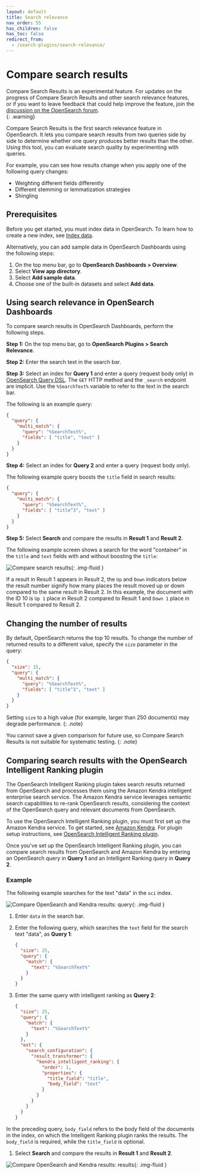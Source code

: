 ```yaml
---
layout: default
title: Search relevance
nav_order: 55
has_children: false
has_toc: false
redirect_from:
  - /search-plugins/search-relevance/
---
```


# Compare search results

Compare Search Results is an experimental feature. For updates on the progress of Compare Search Results and other search relevance features, or if you want to leave feedback that could help improve the feature, join the [discussion on the OpenSearch forum](https://forum.opensearch.org/t/feedback-experimental-feature-compare-search-results/11331).    
{: .warning}

Compare Search Results is the first search relevance feature in OpenSearch. It lets you compare search results from two queries side by side to determine whether one query produces better results than the other. Using this tool, you can evaluate search quality by experimenting with queries. 

For example, you can see how results change when you apply one of the following query changes:

- Weighting different fields differently
- Different stemming or lemmatization strategies
- Shingling

## Prerequisites

Before you get started, you must index data in OpenSearch. To learn how to create a new index, see [Index data]({{site.url}}{{site.baseurl}}/opensearch/index-data). 

Alternatively, you can add sample data in OpenSearch Dashboards using the following steps:

1. On the top menu bar, go to **OpenSearch Dashboards > Overview**.
1. Select **View app directory**.
1. Select **Add sample data**.  
1. Choose one of the built-in datasets and select **Add data**.

## Using search relevance in OpenSearch Dashboards

To compare search results in OpenSearch Dashboards, perform the following steps.

**Step 1:** On the top menu bar, go to **OpenSearch Plugins > Search Relevance**.  

**Step 2:** Enter the search text in the search bar.

**Step 3:** Select an index for **Query 1** and enter a query (request body only) in [OpenSearch Query DSL]({{site.url}}{{site.baseurl}}/opensearch/query-dsl). The `GET` HTTP method and the `_search` endpoint are implicit. Use the `%SearchText%` variable to refer to the text in the search bar.

The following is an example query:

```json
{
  "query": {
    "multi_match": {
      "query": "%SearchText%",
      "fields": [ "title", "text" ]
    }
  }
}
```

**Step 4:** Select an index for **Query 2** and enter a query (request body only).

The following example query boosts the `title` field in search results:

```json
{
  "query": {
    "multi_match": {
      "query": "%SearchText%",
      "fields": [ "title^3", "text" ]
    }
  }
}
```

**Step 5:** Select **Search** and compare the results in **Result 1** and **Result 2**.

The following example screen shows a search for the word "container" in the `title` and `text` fields with and without boosting the `title`:

<img src="{{site.url}}{{site.baseurl}}/images/search_relevance.png" alt="Compare search results"/>{: .img-fluid }

If a result in Result 1 appears in Result 2, the `Up` and `Down` indicators below the result number signify how many places the result moved up or down compared to the same result in Result 2. In this example, the document with the ID 10 is `Up 1` place in Result 2 compared to Result 1 and `Down 1` place in Result 1 compared to Result 2. 

## Changing the number of results

By default, OpenSearch returns the top 10 results. To change the number of returned results to a different value, specify the `size` parameter in the query:

```json
{
  "size": 15,
  "query": {
    "multi_match": {
      "query": "%SearchText%",
      "fields": [ "title^3", "text" ]
    }
  }
}
```

Setting `size` to a high value (for example, larger than 250 documents) may degrade performance.
{: .note}

You cannot save a given comparison for future use, so Compare Search Results is not suitable for systematic testing.
{: .note}

## Comparing search results with the OpenSearch Intelligent Ranking plugin

The OpenSearch Intelligent Ranking plugin takes search results returned from OpenSearch and processes them using the Amazon Kendra intelligent enterprise search service. The Amazon Kendra service leverages semantic search capabilities to re-rank OpenSearch results, considering the context of the OpenSearch query and relevant documents from OpenSearch.

To use the OpenSearch Intelligent Ranking plugin, you must first set up the Amazon Kendra service. To get started, see [Amazon Kendra](https://aws.amazon.com/kendra/). For plugin setup instructions, see [OpenSearch Intelligent Ranking plugin](https://docs.aws.amazon.com/kendra/latest/dg/opensearch-rerank.html).

Once you've set up the OpenSearch Intelligent Ranking plugin, you can compare search results from OpenSearch and Amazon Kendra by entering an OpenSearch query in **Query 1** and an Intelligent Ranking query in **Query 2**.

### Example

The following example searches for the text "data" in the `oci` index. 

<img src="{{site.url}}{{site.baseurl}}/images/kendra/kendra-query.png" alt="Compare OpenSearch and Kendra results: query"/>{: .img-fluid }

1. Enter `data` in the search bar.
1. Enter the following query, which searches the `text` field for the search text "data", as **Query 1**:

    ```json
    {
      "size": 25,
      "query": {
        "match": {
          "text": "%SearchText%"
        }
      }
    }
    ```
1. Enter the same query with intelligent ranking as **Query 2**:

    ```json
    {
      "size": 25,
      "query": {
        "match": {
          "text": "%SearchText%"
        }
      },      
      "ext": {
        "search_configuration": {
          "result_transformer": {
            "kendra_intelligent_ranking": {
              "order": 1,
              "properties": {
                "title_field": "title",
                "body_field": "text"
              }
            }
          }
        }
      }
    }
    ```

  In the preceding query, `body_field` refers to the body field of the documents in the index, on which the Intelligent Ranking plugin ranks the results. The `body_field` is required, while the `title_field` is optional.
1. Select **Search** and compare the results in **Result 1** and **Result 2**.

<img src="{{site.url}}{{site.baseurl}}/images/kendra/kendra-results.png" alt="Compare OpenSearch and Kendra results: results"/>{: .img-fluid }